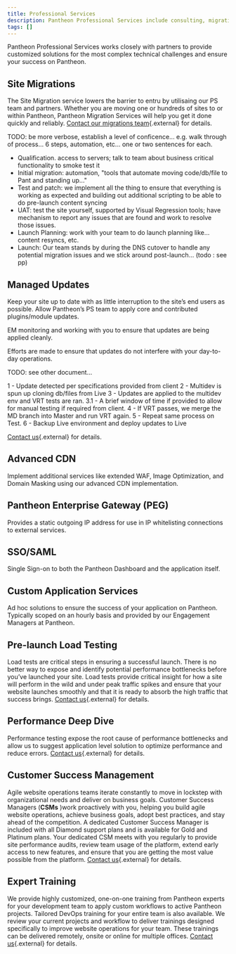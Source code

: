 ```yaml
---
title: Professional Services
description: Pantheon Professional Services include consulting, migrations, load testing, training, and dedicated Customer Success Managers.
tags: []
---
```


Pantheon Professional Services works closely with partners to provide customized solutions for the most complex technical challenges and ensure your success on Pantheon.

## Site Migrations 
The Site Migration service lowers the barrier to entru by utilisaing our PS team and partners. Whether you are moving one or hundreds of sites to or within Pantheon, Pantheon Migration Services will help you get it done quickly and reliably. [Contact our migrations team](https://pantheon.io/migrations){.external} for details.

TODO: be more verbose, establish a level of conficence... e.g. walk through of process... 6 steps, automation, etc... one or two sentences for each.
* Qualification. access to servers; talk to team about business critical functionality to smoke test it
* Initial migration: automation, "tools that automate moving code/db/file to Pant and standing up..."
* Test and patch: we implement all the thing to ensure that everything is working as expected and building out additional scripting to be able to do pre-launch content syncing
* UAT: test the site yourself, supported by Visual Regression tools; have mechanism to report any issues that are found and work to resolve those issues.
* Launch Planning: work with your team to do launch planning like... content resyncs, etc.
* Launch: Our team stands by during the DNS cutover to handle any potential migration issues and we stick around post-launch... (todo : see pp) 

## Managed Updates
Keep your site up to date with as little interruption to the site’s end users as possible. Allow Pantheon’s PS team to apply core and contributed plugins/module updates. 

EM monitoring and working with you to ensure that updates are being applied cleanly.

Efforts are made to ensure that updates do not interfere with your day-to-day operations.

TODO: see other document...  

1 - Update detected per specifications provided from client
2 - Multidev is spun up cloning db/files from Live
3 - Updates are applied to the multidev env and VRT tests are ran.
3.1 - A brief window of time if provided to allow for manual testing if required from client.
4 - If VRT passes, we merge the MD branch into Master and run VRT again.
5 - Repeat same process on Test.
6 - Backup Live environment and deploy updates to Live

[Contact us](https://pantheon.io/professional-services){.external} for details.

## Advanced CDN
Implement additional services like extended WAF, Image Optimization, and Domain Masking using our advanced CDN implementation.

## Pantheon Enterprise Gateway (PEG)
Provides a static outgoing IP address for use in IP whitelisting connections to external services.

## SSO/SAML
Single Sign-on to both the Pantheon Dashboard and the application itself.

## Custom Application Services
Ad hoc solutions to ensure the success of your application on Pantheon. Typically scoped on an hourly basis and provided by our Engagement Managers at Pantheon.

## Pre-launch Load Testing
Load tests are critical steps in ensuring a successful launch. There is no better way to expose and identify potential performance bottlenecks before you’ve launched your site. Load tests provide critical insight for how a site will perform in the wild and under peak traffic spikes and ensure that your website launches smoothly and that it is ready to absorb the high traffic that success brings. [Contact us](https://pantheon.io/professional-services){.external} for details.

## Performance Deep Dive
Performance testing expose the root cause of performance bottlenecks and allow us to suggest application level solution to optimize performance and reduce errors. [Contact us](https://pantheon.io/professional-services){.external} for details.

## Customer Success Management
Agile website operations teams iterate constantly to move in lockstep with organizational needs and deliver on business goals. Customer Success Managers (**CSMs** )work proactively with you, helping you build agile website operations, achieve business goals, adopt best practices, and stay ahead of the competition. A dedicated Customer Success Manager is included with all Diamond support plans and is available for Gold and Platinum plans. Your dedicated CSM meets with you regularly to provide site performance audits, review team usage of the platform, extend early access to new features, and ensure that you are getting the most value possible from the platform. [Contact us](https://pantheon.io/contact-us){.external} for details.

## Expert Training
We provide highly customized, one-on-one training from Pantheon experts for your development team to apply custom workflows to active Pantheon projects. Tailored DevOps training for your entire team is also available. We review your current projects and workflow to deliver trainings designed specifically to improve website operations for your team. These trainings can be delivered remotely, onsite or online for multiple offices. [Contact us](https://pantheon.io/agencies/learn-pantheon){.external} for details.
